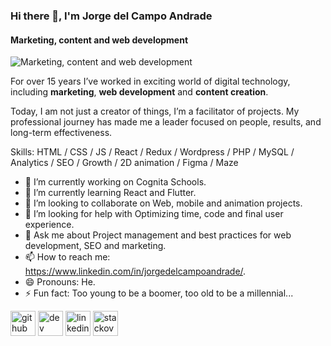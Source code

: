 ### Hi there 👋, I'm Jorge del Campo Andrade
#### Marketing, content and web development
![Marketing, content and web development](https://media.licdn.com/dms/image/C4E03AQG3ffwMPK_JfA/profile-displayphoto-shrink_800_800/0/1660739284745?e=1720656000&v=beta&t=3bkWFjpQ7CzTTUnHVCUwNuSdypELnzzxybSzrQQePBI)

For over 15 years I’ve worked in exciting world of digital technology, including **marketing**, **web development** and **content creation**.

Today, I am not just a creator of things, I’m a facilitator of projects. My professional journey has made me a leader focused on people, results, and long-term effectiveness.

Skills: HTML / CSS / JS / React / Redux / Wordpress / PHP / MySQL / Analytics / SEO / Growth / 2D animation / Figma / Maze

- 🔭 I’m currently working on Cognita Schools. 
- 🌱 I’m currently learning React and Flutter. 
- 👯 I’m looking to collaborate on Web, mobile and animation projects. 
- 🤔 I’m looking for help with Optimizing time, code and final user experience. 
- 💬 Ask me about Project management and best practices for web development, SEO and marketing. 
- 📫 How to reach me: https://www.linkedin.com/in/jorgedelcampoandrade/. 
- 😄 Pronouns: He. 
- ⚡ Fun fact: Too young to be a boomer, too old to be a millennial... 


[<img src='https://cdn.jsdelivr.net/npm/simple-icons@3.0.1/icons/github.svg' alt='github' height='40'>](https://github.com/jorgedelcampo)  [<img src='https://cdn.jsdelivr.net/npm/simple-icons@3.0.1/icons/dev-dot-to.svg' alt='dev' height='40'>](https://dev.to/jorgedelcampo)  [<img src='https://cdn.jsdelivr.net/npm/simple-icons@3.0.1/icons/linkedin.svg' alt='linkedin' height='40'>](https://www.linkedin.com/in/jorgedelcampoandrade/)  [<img src='https://cdn.jsdelivr.net/npm/simple-icons@3.0.1/icons/stackoverflow.svg' alt='stackoverflow' height='40'>](https://stackoverflow.com/users/7724695/jorge-del-campo-andrade)  

